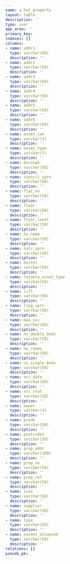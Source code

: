 ```yaml
---
name: u_hal_property
layout: table
description: ''
type: user
app_area: ''
primary_key: 
indexes: []
columns:
- name: addr1
  type: varchar(50)
  description: ''
- name: addr2
  type: varchar(50)
  description: ''
- name: addr3
  type: varchar(50)
  description: ''
- name: addr4
  type: varchar(50)
  description: ''
- name: addr5
  type: varchar(50)
  description: ''
- name: addr6
  type: varchar(50)
  description: ''
- name: asset_cat
  type: varchar(3)
  description: ''
- name: asset_type
  type: varchar(3)
  description: ''
- name: borough
  type: varchar(50)
  description: ''
- name: council_uprn
  type: varchar(50)
  description: ''
- name: flat_no
  type: varchar(50)
  description: ''
- name: floor
  type: varchar(50)
  description: ''
- name: floor_level
  type: varchar(50)
  description: ''
- name: ha_name
  type: varchar(50)
  description: ''
- name: hals_uprn
  type: varchar(50)
  description: ''
- name: hostel
  type: varchar(50)
  description: ''
- name: letable_asset_type
  type: varchar(50)
  description: ''
- name: lift
  type: varchar(50)
  description: ''
- name: llpg_uprn
  type: varchar(50)
  description: ''
- name: max_occ
  type: varchar(50)
  description: ''
- name: no_double_beds
  type: varchar(50)
  description: ''
- name: no_rooms
  type: varchar(50)
  description: ''
- name: no_single_beds
  type: varchar(50)
  description: ''
- name: occ_date
  type: varchar(50)
  description: ''
- name: occ_stat
  type: varchar(50)
  description: ''
- name: owner
  type: varchar(3)
  description: ''
- name: pcode
  type: varchar(50)
  description: ''
- name: postcode1
  type: varchar(50)
  description: ''
- name: prop_addr
  type: varchar(100)
  description: ''
- name: prop_no
  type: varchar(50)
  description: ''
- name: prop_ref
  type: varchar(50)
  description: ''
- name: size
  type: varchar(50)
  description: ''
- name: supplier
  type: varchar(50)
  description: ''
- name: type
  type: varchar(50)
  description: ''
- name: vacant_occupied
  type: varchar(50)
  description: ''
relations: []
pseudo_pk: 
---
```


